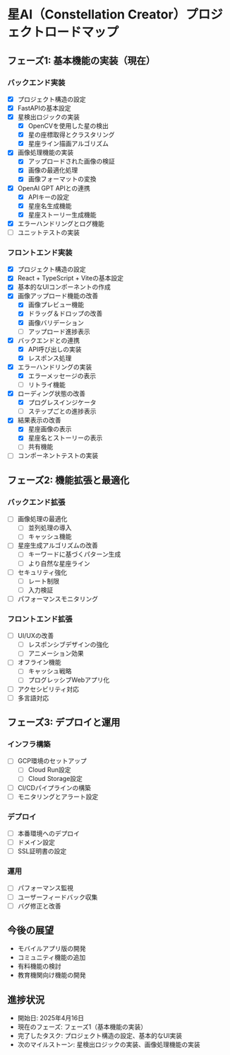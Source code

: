 # 星AI（Constellation Creator）プロジェクトロードマップ

## フェーズ1: 基本機能の実装（現在）

### バックエンド実装
- [x] プロジェクト構造の設定
- [x] FastAPIの基本設定
- [x] 星検出ロジックの実装
  - [x] OpenCVを使用した星の検出
  - [x] 星の座標取得とクラスタリング
  - [x] 星座ライン描画アルゴリズム
- [x] 画像処理機能の実装
  - [x] アップロードされた画像の検証
  - [x] 画像の最適化処理
  - [x] 画像フォーマットの変換
- [x] OpenAI GPT APIとの連携
  - [x] APIキーの設定
  - [x] 星座名生成機能
  - [x] 星座ストーリー生成機能
- [x] エラーハンドリングとログ機能
- [ ] ユニットテストの実装

### フロントエンド実装
- [x] プロジェクト構造の設定
- [x] React + TypeScript + Viteの基本設定
- [x] 基本的なUIコンポーネントの作成
- [x] 画像アップロード機能の改善
  - [x] 画像プレビュー機能
  - [x] ドラッグ＆ドロップの改善
  - [x] 画像バリデーション
  - [ ] アップロード進捗表示
- [x] バックエンドとの連携
  - [x] API呼び出しの実装
  - [x] レスポンス処理
- [x] エラーハンドリングの実装
  - [x] エラーメッセージの表示
  - [ ] リトライ機能
- [x] ローディング状態の改善
  - [x] プログレスインジケータ
  - [ ] ステップごとの進捗表示
- [x] 結果表示の改善
  - [x] 星座画像の表示
  - [x] 星座名とストーリーの表示
  - [ ] 共有機能
- [ ] コンポーネントテストの実装

## フェーズ2: 機能拡張と最適化

### バックエンド拡張
- [ ] 画像処理の最適化
  - [ ] 並列処理の導入
  - [ ] キャッシュ機能
- [ ] 星座生成アルゴリズムの改善
  - [ ] キーワードに基づくパターン生成
  - [ ] より自然な星座ライン
- [ ] セキュリティ強化
  - [ ] レート制限
  - [ ] 入力検証
- [ ] パフォーマンスモニタリング

### フロントエンド拡張
- [ ] UI/UXの改善
  - [ ] レスポンシブデザインの強化
  - [ ] アニメーション効果
- [ ] オフライン機能
  - [ ] キャッシュ戦略
  - [ ] プログレッシブWebアプリ化
- [ ] アクセシビリティ対応
- [ ] 多言語対応

## フェーズ3: デプロイと運用

### インフラ構築
- [ ] GCP環境のセットアップ
  - [ ] Cloud Run設定
  - [ ] Cloud Storage設定
- [ ] CI/CDパイプラインの構築
- [ ] モニタリングとアラート設定

### デプロイ
- [ ] 本番環境へのデプロイ
- [ ] ドメイン設定
- [ ] SSL証明書の設定

### 運用
- [ ] パフォーマンス監視
- [ ] ユーザーフィードバック収集
- [ ] バグ修正と改善

## 今後の展望
- モバイルアプリ版の開発
- コミュニティ機能の追加
- 有料機能の検討
- 教育機関向け機能の開発

## 進捗状況
- 開始日: 2025年4月16日
- 現在のフェーズ: フェーズ1（基本機能の実装）
- 完了したタスク: プロジェクト構造の設定、基本的なUI実装
- 次のマイルストーン: 星検出ロジックの実装、画像処理機能の実装  